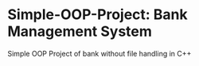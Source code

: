 # Simple-OOP-Project: Bank Management System
Simple OOP Project of bank without file handling in C++

